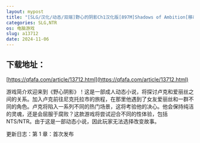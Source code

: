 ```yaml
---
layout: mypost
title: "[SLG/汉化/动态/双端]野心的阴影Ch1汉化版[897M]Shadows of Ambition[移动/百度]"
categories: SLG,NTR
os: 电脑游戏
slug: a13712
date: 2024-11-06
---
```


## 下载地址：

[https://qfafa.com/article/13712.html](https://qfafa.com/article/13712.html)

游戏简介欢迎来到《野心阴影》！这是一部成人动态小说，将探讨卢克和爱丽丝之间的关系。加入卢克前往尼克托拉市的旅程，在那里他遇到了女友爱丽丝和一群不同的角色。卢克将陷入一系列不同的热门场景，这将考验他的决心。他会保持纯洁的灵魂，还是会屈服于腐败？这款游戏将尝试迎合不同的性体验，包括 NTS/NTR。由于这是一部动态小说，因此玩家无法选择改变故事。

更新日志：第 1 章：首次发布